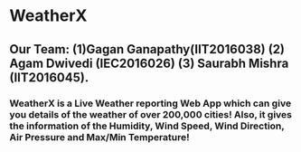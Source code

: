 # WeatherX

## Our Team: (1)Gagan Ganapathy(IIT2016038) (2) Agam Dwivedi (IEC2016026) (3) Saurabh Mishra (IIT2016045).

### WeatherX is a Live Weather reporting Web App which can give you details of the weather of over 200,000 cities! Also, it gives the information of the Humidity, Wind Speed, Wind Direction, Air Pressure and Max/Min Temperature! 
